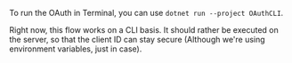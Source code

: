 To run the OAuth in Terminal, you can use `dotnet run --project OAuthCLI`.

Right now, this flow works on a CLI basis.
It should rather be executed on the server, so that the client ID can stay secure (Although we're using environment variables, just in case).